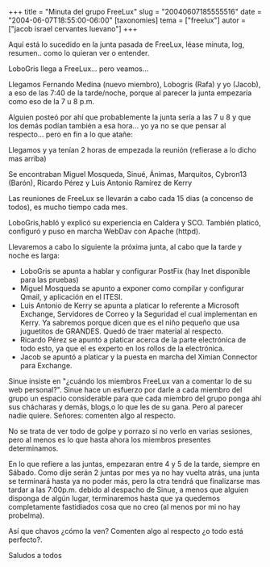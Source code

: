 +++
title = "Minuta del grupo FreeLux"
slug = "20040607185555516"
date = "2004-06-07T18:55:00-06:00"
[taxonomies]
tema = ["freelux"]
autor = ["jacob israel cervantes luevano"]
+++

Aquí está lo sucedido en la junta pasada de FreeLux, léase minuta, log,
resumen.. como lo quieran ver o entender.

LoboGris llega a FreeLux... pero veamos...

Llegamos Fernando Medina (nuevo miembro), Lobogris (Rafa) y yo (Jacob),
a eso de las 7:40 de la tarde/noche, porque al parecer la junta
empezaría como eso de la 7 u 8 p.m.

Alguien posteó por ahí que probablemente la junta sería a las 7 u 8 y
que los demás podían también a esa hora... yo ya no se que pensar al
respecto... pero en fin a lo que atañe:

<!-- more -->
Llegamos y ya tenían 2 horas de empezada la reunión (refierase a lo
dicho mas arriba)

Se encontraban Miguel Mosqueda, Sinué, Ánimas, Marquitos, Cybron13
(Barón), Ricardo Pérez y Luis Antonio Ramírez de Kerry

Las reuniones de FreeLux se llevarán a cabo cada 15 dias (a concenso de
todos), es mucho tiempo cada mes.

LoboGris,habló y explicó su experiencia en Caldera y SCO. También
platicó, configuró y puso en marcha WebDav con Apache (httpd).

Llevaremos a cabo lo siguiente la próxima junta, al cabo que la tarde y
noche es larga:

-   LoboGris se apunta a hablar y configurar PostFix (hay Inet
    disponible para las pruebas)
-   Miguel Mosqueda se apunto a exponer como compilar y configurar
    Qmail, y aplicación en el ITESI.
-   Luis Antonio de Kerry se apunta a platicar lo referente a Microsoft
    Exchange, Servidores de Correo y la Seguridad el cual implementan en
    Kerry. Ya sabremos porque dicen que es el niño pequeño que usa
    juguetitos de GRANDES. Quedó de traer material al respecto.
-   Ricardo Pérez se apuntó a platicar acerca de la parte electrónica de
    todo esto, ya que el es experto en los rollos de la electrónica.
-   Jacob se apuntó a platicar y la puesta en marcha del Ximian
    Connector para Exchange.

Sinue insiste en "¿cuándo los miembros FreeLux van a comentar lo de su
web personal?". Sinue hace un esfuerzo por darle a cada miembro del
grupo un espacio considerable para que cada miembro del grupo ponga ahí
sus chácharas y demás, blogs,o lo que les de su gana. Pero al parecer
nadie quiere. Señores: comenten algo al respecto.

No se trata de ver todo de golpe y porrazo si no verlo en varias
sesiones, pero al menos es lo que hasta ahora los miembros presentes
determinamos.

En lo que refiere a las juntas, empezaran entre 4 y 5 de la tarde,
siempre en Sábado. Como dije serán 2 juntas por mes ya no hay vuelta
atrás, una junta se terminará hasta ya no poder más, pero la otra tendrá
que finalizarse mas tardar a las 7:00p.m. debido al despacho de Sinue, a
menos que alguien disponga de algún lugar, terminaremos hasta que ya
quedemos completamente fastidiados cosa que no creo (al menos por mi no
hay probelma).

Así que chavos ¿cómo la ven? Comenten algo al respecto ¿o todo está
perfecto?.

Saludos a todos
